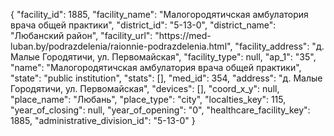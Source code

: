 {
    "facility_id": 1885,
    "facility_name": "Малогородятичская амбулатория врача общей практики",
    "district_id": "5-13-0",
    "district_name": "Любанский район",
    "facility_url": "https:\/\/med-luban.by\/podrazdelenia\/raionnie-podrazdelenia.html",
    "facility_address": "д. Малые Городятичи, ул. Первомайская",
    "facility_type": null,
    "ap_1": "35",
    "name": "Малогородятичская амбулатория врача общей практики",
    "state": "public institution",
    "stats": [],
    "med_id": 354,
    "address": "д. Малые Городятичи, ул. Первомайская",
    "devices": [],
    "coord_x_y": null,
    "place_name": "Любань",
    "place_type": "city",
    "localties_key": 115,
    "year_of_closing": null,
    "year_of_opening": "0",
    "healthcare_facility_key": 1885,
    "administrative_division_id": "5-13-0"
}